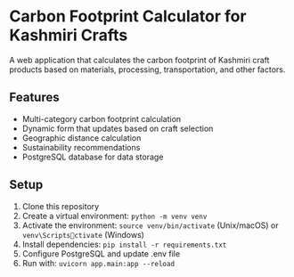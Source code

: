 
# Carbon Footprint Calculator for Kashmiri Crafts

A web application that calculates the carbon footprint of Kashmiri craft products based on materials, processing, transportation, and other factors.

## Features
- Multi-category carbon footprint calculation
- Dynamic form that updates based on craft selection
- Geographic distance calculation
- Sustainability recommendations
- PostgreSQL database for data storage

## Setup
1. Clone this repository
2. Create a virtual environment: `python -m venv venv`
3. Activate the environment: `source venv/bin/activate` (Unix/macOS) or `venv\Scriptsctivate` (Windows)
4. Install dependencies: `pip install -r requirements.txt`
5. Configure PostgreSQL and update .env file
6. Run with: `uvicorn app.main:app --reload`


